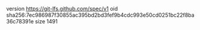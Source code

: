 version https://git-lfs.github.com/spec/v1
oid sha256:7ec986987f30855ac395bd2bd3fef9b4cdc993e50cd0251bc22f8ba36c78391e
size 1491
